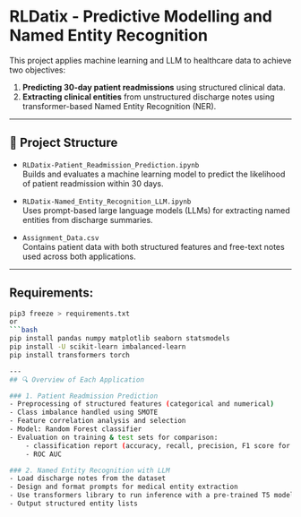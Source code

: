 # RLDatix - Predictive Modelling and Named Entity Recognition

This project applies machine learning and LLM to healthcare data to achieve two objectives:

1. **Predicting 30-day patient readmissions** using structured clinical data.
2. **Extracting clinical entities** from unstructured discharge notes using transformer-based Named Entity Recognition (NER).

---

## 📂 Project Structure

- `RLDatix-Patient_Readmission_Prediction.ipynb`  
  Builds and evaluates a machine learning model to predict the likelihood of patient readmission within 30 days.

- `RLDatix-Named_Entity_Recognition_LLM.ipynb`  
  Uses prompt-based large language models (LLMs) for extracting named entities from discharge summaries.

- `Assignment_Data.csv`  
  Contains patient data with both structured features and free-text notes used across both applications.

---
## Requirements:
```bash
pip3 freeze > requirements.txt
or 
```bash
pip install pandas numpy matplotlib seaborn statsmodels
pip install -U scikit-learn imbalanced-learn
pip install transformers torch

---
## 🔍 Overview of Each Application

### 1. Patient Readmission Prediction
- Preprocessing of structured features (categorical and numerical)
- Class imbalance handled using SMOTE
- Feature correlation analysis and selection
- Model: Random Forest classifier
- Evaluation on training & test sets for comparison:
    - classification report (accuracy, recall, precision, F1 score for both classes)
    - ROC AUC

### 2. Named Entity Recognition with LLM
- Load discharge notes from the dataset
- Design and format prompts for medical entity extraction
- Use transformers library to run inference with a pre-trained T5 model
- Output structured entity lists
